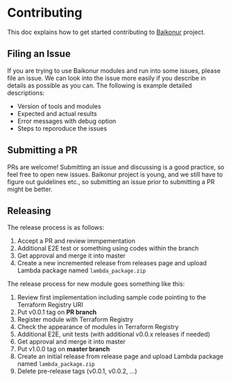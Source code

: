 # Contributing

This doc explains how to get started contributing to [Baikonur](https://github.com/baikonur-oss) project.

## Filing an Issue

If you are trying to use Baikonur modules and run into some issues, please file an issue. We can look into the issue more easily if you describe in details as possible as you can. The following is example detailed descriptions:

- Version of tools and modules
- Expected and actual results
- Error messages with debug option
- Steps to reporoduce the issues

## Submitting a PR

PRs are welcome! Submitting an issue and discussing is a good practice, so feel free to open new issues. Baikonur project is young, and we still have to figure out guidelines etc., so submitting an issue prior to submitting a PR might be better.

## Releasing

The release process is as follows:

<!--1. Make sure the direction for addressing the issues under discussion-->
1. Accept a PR and review immpementation
1. Additional E2E test or something using codes within the branch
1. Get approval and merge it into master
1. Create a new incremented release from releases page and upload Lambda package named `lambda_package.zip`

The release process for new module goes something like this:

1. Review first implementation including sample code pointing to the Terraform Registry URI
1. Put v0.0.1 tag on **PR branch**
1. Register module with Terraform Registry
1. Check the appearance of modules in Terraform Registry
1. Additional E2E, unit tests (with additional v0.0.x releases if needed)
1. Get approval and merge it into master
1. Put v1.0.0 tag on **master branch**
1. Create an initial release from release page and upload Lambda package named `lambda_package.zip`
1. Delete pre-release tags (v0.0.1, v0.0.2, ...)
